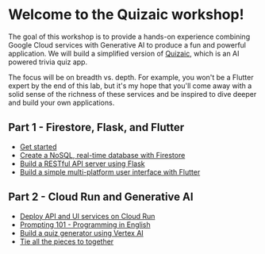 # Welcome to the Quizaic workshop!

The goal of this workshop is to provide a hands-on experience combining Google Cloud services with Generative AI to produce a fun and powerful application. We will build a simplified version of [Quizaic](https://github.com/mco-gh/quizaic), which is an AI powered trivia quiz app.

The focus will be on breadth vs. depth. For example, you won't be a Flutter expert by the end of this lab, but it's my hope that you'll come away with a solid sense of the richness of these services and be inspired to dive deeper and build your own applications.

## Part 1 - Firestore, Flask, and Flutter
- [Get started](start.md)
- [Create a NoSQL, real-time database with Firestore](firestore.md)
- [Build a RESTful API server using Flask](flask.md)
- [Build a simple multi-platform user interface with Flutter](flutter.md)

## Part 2 - Cloud Run and Generative AI
- [Deploy API and UI services on Cloud Run](run.md)
- [Prompting 101 - Programming in English](prompt.md)
- [Build a quiz generator using Vertex AI](vertex.md)
- [Tie all the pieces to together](integrate.md)
